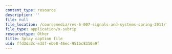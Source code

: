 ```yaml
---
content_type: resource
description: ''
file: null
file_location: /coursemedia/res-6-007-signals-and-systems-spring-2011/ffd3da3ce3dfebe846ec951bc8310a9f_8g4UudyOetE.srt
file_type: application/x-subrip
resourcetype: Other
title: 3play caption file
uid: ffd3da3c-e3df-ebe8-46ec-951bc8310a9f
---
```

